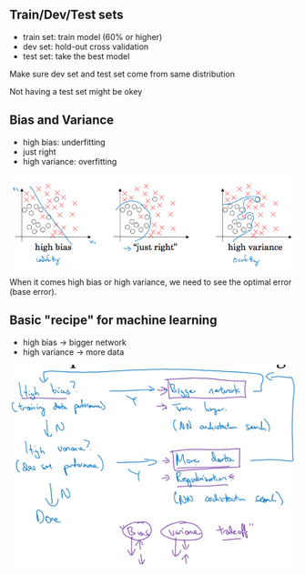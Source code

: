 ## Train/Dev/Test sets

- train set: train model (60% or higher)
- dev set: hold-out cross validation 
- test set: take the best model

Make sure dev set and test set come from same distribution

Not having a test set might be okey

## Bias and Variance

- high bias: underfitting
- just right
- high variance: overfitting

![bias and variance](https://raw.githubusercontent.com/seanliu96/deeplearning.ai/master/COURSE%202%20Improving%20Deep%20Neural%20Networks%20Hyperparameter%20tuning%2C%20Regularization%20and%20Optimization/week1/Setting%20Up%20Your%20Machine%20Learning%20Application/images/bias%20and%20variance.png)

When it comes high bias or high variance, we need to see the optimal error (base error).

## Basic "recipe" for machine learning

- high bias -> bigger network
- high variance -> more data

![recipe](https://raw.githubusercontent.com/seanliu96/deeplearning.ai/master/COURSE%202%20Improving%20Deep%20Neural%20Networks%20Hyperparameter%20tuning%2C%20Regularization%20and%20Optimization/week1/Setting%20Up%20Your%20Machine%20Learning%20Application/images/recipe.png)